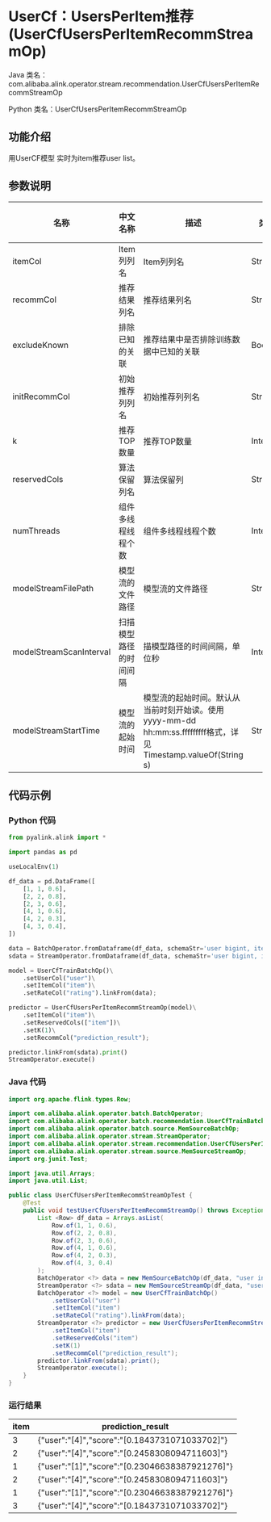 # UserCf：UsersPerItem推荐 (UserCfUsersPerItemRecommStreamOp)
Java 类名：com.alibaba.alink.operator.stream.recommendation.UserCfUsersPerItemRecommStreamOp

Python 类名：UserCfUsersPerItemRecommStreamOp


## 功能介绍
用UserCF模型 实时为item推荐user list。

## 参数说明

| 名称 | 中文名称 | 描述 | 类型 | 是否必须？ | 取值范围 | 默认值 |
| --- | --- | --- | --- | --- | --- | --- |
| itemCol | Item列列名 | Item列列名 | String | ✓ |  |  |
| recommCol | 推荐结果列名 | 推荐结果列名 | String | ✓ |  |  |
| excludeKnown | 排除已知的关联 | 推荐结果中是否排除训练数据中已知的关联 | Boolean |  |  | false |
| initRecommCol | 初始推荐列列名 | 初始推荐列列名 | String |  | 所选列类型为 [M_TABLE] | null |
| k | 推荐TOP数量 | 推荐TOP数量 | Integer |  |  | 10 |
| reservedCols | 算法保留列名 | 算法保留列 | String[] |  |  | null |
| numThreads | 组件多线程线程个数 | 组件多线程线程个数 | Integer |  |  | 1 |
| modelStreamFilePath | 模型流的文件路径 | 模型流的文件路径 | String |  |  | null |
| modelStreamScanInterval | 扫描模型路径的时间间隔 | 描模型路径的时间间隔，单位秒 | Integer |  |  | 10 |
| modelStreamStartTime | 模型流的起始时间 | 模型流的起始时间。默认从当前时刻开始读。使用yyyy-mm-dd hh:mm:ss.fffffffff格式，详见Timestamp.valueOf(String s) | String |  |  | null |

## 代码示例
### Python 代码
```python
from pyalink.alink import *

import pandas as pd

useLocalEnv(1)

df_data = pd.DataFrame([
    [1, 1, 0.6],
    [2, 2, 0.8],
    [2, 3, 0.6],
    [4, 1, 0.6],
    [4, 2, 0.3],
    [4, 3, 0.4],
])

data = BatchOperator.fromDataframe(df_data, schemaStr='user bigint, item bigint, rating double')
sdata = StreamOperator.fromDataframe(df_data, schemaStr='user bigint, item bigint, rating double')

model = UserCfTrainBatchOp()\
    .setUserCol("user")\
    .setItemCol("item")\
    .setRateCol("rating").linkFrom(data);

predictor = UserCfUsersPerItemRecommStreamOp(model)\
    .setItemCol("item")\
    .setReservedCols(["item"])\
    .setK(1)\
    .setRecommCol("prediction_result");

predictor.linkFrom(sdata).print()
StreamOperator.execute()
```
### Java 代码
```java
import org.apache.flink.types.Row;

import com.alibaba.alink.operator.batch.BatchOperator;
import com.alibaba.alink.operator.batch.recommendation.UserCfTrainBatchOp;
import com.alibaba.alink.operator.batch.source.MemSourceBatchOp;
import com.alibaba.alink.operator.stream.StreamOperator;
import com.alibaba.alink.operator.stream.recommendation.UserCfUsersPerItemRecommStreamOp;
import com.alibaba.alink.operator.stream.source.MemSourceStreamOp;
import org.junit.Test;

import java.util.Arrays;
import java.util.List;

public class UserCfUsersPerItemRecommStreamOpTest {
	@Test
	public void testUserCfUsersPerItemRecommStreamOp() throws Exception {
		List <Row> df_data = Arrays.asList(
			Row.of(1, 1, 0.6),
			Row.of(2, 2, 0.8),
			Row.of(2, 3, 0.6),
			Row.of(4, 1, 0.6),
			Row.of(4, 2, 0.3),
			Row.of(4, 3, 0.4)
		);
		BatchOperator <?> data = new MemSourceBatchOp(df_data, "user int, item int, rating double");
		StreamOperator <?> sdata = new MemSourceStreamOp(df_data, "user int, item int, rating double");
		BatchOperator <?> model = new UserCfTrainBatchOp()
			.setUserCol("user")
			.setItemCol("item")
			.setRateCol("rating").linkFrom(data);
		StreamOperator <?> predictor = new UserCfUsersPerItemRecommStreamOp(model)
			.setItemCol("item")
			.setReservedCols("item")
			.setK(1)
			.setRecommCol("prediction_result");
		predictor.linkFrom(sdata).print();
		StreamOperator.execute();
	}
}
```

### 运行结果
item|prediction_result
----|-----------------
3|{"user":"[4]","score":"[0.1843731071033702]"}
2|{"user":"[4]","score":"[0.2458308094711603]"}
1|{"user":"[1]","score":"[0.23046638387921276]"}
2|{"user":"[4]","score":"[0.2458308094711603]"}
1|{"user":"[1]","score":"[0.23046638387921276]"}
3|{"user":"[4]","score":"[0.1843731071033702]"}
